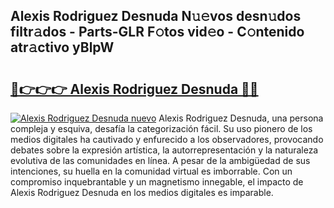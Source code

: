 ## Alexis Rodriguez Desnuda N𝚞𝚎vos desn𝚞dos filtr𝚊dos - Parts-GLR F𝚘tos vid𝚎o - C𝚘ntenido atr𝚊ctivo yBlpW

# <h2><a href="http://mb81as.tromn.icu/?c=Alexis+Rodriguez+Desnuda">🔗👉👉👉 Alexis Rodriguez Desnuda 🔗🔗</a></h2>

[![Alexis Rodriguez Desnuda nuevo](https://i.imgur.com/pEAQMta.gif)](http://mb81as.tromn.icu/?c=Alexis+Rodriguez+Desnuda)
Alexis Rodriguez Desnuda, una persona compleja y esquiva, desafía la categorización fácil. Su uso pionero de los medios digitales ha cautivado y enfurecido a los observadores, provocando debates sobre la expresión artística, la autorrepresentación y la naturaleza evolutiva de las comunidades en línea. A pesar de la ambigüedad de sus intenciones, su huella en la comunidad virtual es imborrable. Con un compromiso inquebrantable y un magnetismo innegable, el impacto de Alexis Rodriguez Desnuda en los medios digitales es imparable.
